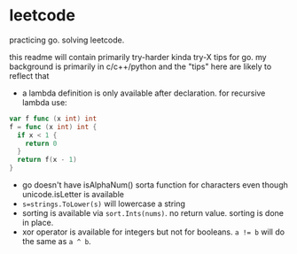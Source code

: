 # leetcode

practicing go. solving leetcode. 

this readme will contain primarily try-harder kinda try-X tips for go.
my background is primarily in c/c++/python and the "tips" here are likely
to reflect that

- a lambda definition is only available after declaration. for recursive lambda use:
```go
var f func (x int) int 
f = func (x int) int {
  if x < 1 {
    return 0
  } 
  return f(x - 1)
}
```
- go doesn't have isAlphaNum() sorta function for characters even though unicode.isLetter is available
- `s=strings.ToLower(s)` will lowercase a string
- sorting is available via `sort.Ints(nums)`. no return value. sorting is done in place.
- xor operator is available for integers but not for booleans. `a != b` will do the same as `a ^ b`.

